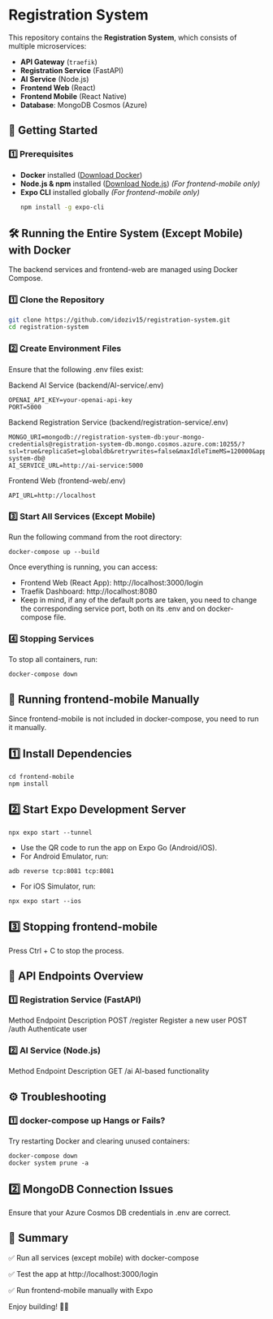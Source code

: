 # Registration System

This repository contains the **Registration System**, which consists of multiple microservices:
- **API Gateway** (`traefik`)
- **Registration Service** (FastAPI)
- **AI Service** (Node.js)
- **Frontend Web** (React)
- **Frontend Mobile** (React Native)
- **Database**: MongoDB Cosmos (Azure)

## **🚀 Getting Started**

### **1️⃣ Prerequisites**
- **Docker** installed ([Download Docker](https://www.docker.com/get-started))
- **Node.js & npm** installed ([Download Node.js](https://nodejs.org/)) *(For frontend-mobile only)*
- **Expo CLI** installed globally *(For frontend-mobile only)*
  ```sh
  npm install -g expo-cli
  ```

## **🛠 Running the Entire System (Except Mobile) with Docker**
The backend services and frontend-web are managed using Docker Compose.

### **1️⃣ Clone the Repository**
  ```sh
git clone https://github.com/idoziv15/registration-system.git
cd registration-system
  ```

### **2️⃣ Create Environment Files**
Ensure that the following .env files exist:

Backend AI Service (backend/AI-service/.env)
```
OPENAI_API_KEY=your-openai-api-key
PORT=5000
```

Backend Registration Service (backend/registration-service/.env)
```
MONGO_URI=mongodb://registration-system-db:your-mongo-credentials@registration-system-db.mongo.cosmos.azure.com:10255/?ssl=true&replicaSet=globaldb&retrywrites=false&maxIdleTimeMS=120000&appName=@registration-system-db@
AI_SERVICE_URL=http://ai-service:5000
```

Frontend Web (frontend-web/.env)
```
API_URL=http://localhost
```

### **3️⃣ Start All Services (Except Mobile)**
Run the following command from the root directory:
```
docker-compose up --build
```

Once everything is running, you can access:

- Frontend Web (React App): http://localhost:3000/login
- Traefik Dashboard: http://localhost:8080
- Keep in mind, if any of the default ports are taken, you need to change the corresponding service port, both on its .env and on docker-compose file.

### **4️⃣ Stopping Services**
To stop all containers, run:
```
docker-compose down
```

## **📱 Running frontend-mobile Manually**
Since frontend-mobile is not included in docker-compose, you need to run it manually.

## **1️⃣ Install Dependencies**
```
cd frontend-mobile
npm install
```

## **2️⃣ Start Expo Development Server**
```
npx expo start --tunnel
```

- Use the QR code to run the app on Expo Go (Android/iOS).
- For Android Emulator, run:
```
adb reverse tcp:8081 tcp:8081
```

- For iOS Simulator, run:
```
npx expo start --ios
```

## **3️⃣ Stopping frontend-mobile**
Press Ctrl + C to stop the process.


## **📌 API Endpoints Overview**
### **1️⃣ Registration Service (FastAPI)**
Method	Endpoint	Description
POST	/register	Register a new user
POST	/auth	Authenticate user

### **2️⃣ AI Service (Node.js)**

Method	Endpoint	Description
GET	/ai	AI-based functionality

## **⚙️ Troubleshooting**
### **1️⃣ docker-compose up Hangs or Fails?**
Try restarting Docker and clearing unused containers:
```
docker-compose down
docker system prune -a
```

## **2️⃣ MongoDB Connection Issues**
Ensure that your Azure Cosmos DB credentials in .env are correct.

## **🚀 Summary**
✅ Run all services (except mobile) with docker-compose

✅ Test the app at http://localhost:3000/login

✅ Run frontend-mobile manually with Expo

Enjoy building! 🚀🔥
